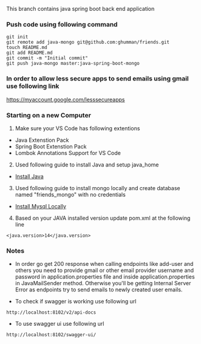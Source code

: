 This branch contains java spring boot back end application
### Push code using following command
```
git init
git remote add java-mongo git@github.com:ghumman/friends.git
touch README.md
git add README.md
git commit -m "Initial commit"
git push java-mongo master:java-spring-boot-mongo
```
### In order to allow less secure apps to send emails using gmail use following link
https://myaccount.google.com/lesssecureapps



### Starting on a new Computer
1. Make sure your VS Code has following extentions
- Java Extenstion Pack
- Spring Boot Extenstion Pack
- Lombok Annotations Support for VS Code

2. Used following guide to install Java and setup java_home
- [Install Java](https://linuxhint.com/install_jdk_14_ubuntu/)

3. Used following guide to install mongo locally and create database named "friends_mongo" with no credentials
- [Install Mysql Locally](https://docs.mongodb.com/manual/tutorial/install-mongodb-on-ubuntu/)

4. Based on your JAVA installed version update pom.xml at the following line
```
<java.version>14</java.version>
```

### Notes
- In order go get 200 response when calling endpoints like add-user and others you need to provide gmail or other email provider username and password in application.properties file and inside application.properties in JavaMailSender method. Otherwise you'll be getting Internal Server Error as endpoints try to send emails to newly created user emails. 

- To check if swagger is working use following url 
```
http://localhost:8102/v2/api-docs
```

- To use swagger ui use following url
```
http://localhost:8102/swagger-ui/
```
